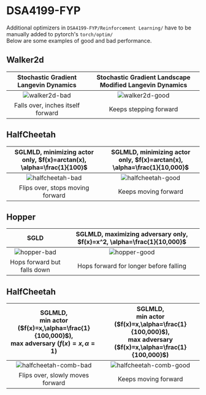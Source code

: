 # DSA4199-FYP
 Additional optimizers in ```DSA4199-FYP/Reinforcement Learning/``` have to be manually added to pytorch's ```torch/optim/```  
 Below are some examples of good and bad performance.  

## Walker2d
Stochastic Gradient Langevin Dynamics | Stochastic Gradient Landscape Modified Langevin Dynamics
:-------------------------:|:-------------------------:
![walker2d-bad](https://user-images.githubusercontent.com/65672421/222369630-9a6d54ba-fce4-492d-a341-581313f451ae.gif) | ![walker2d-good](https://user-images.githubusercontent.com/65672421/222370146-2d62fa91-36b4-4001-93d6-c8e3b1e0d271.gif)
Falls over, inches itself forward | Keeps stepping forward

 ## HalfCheetah
SGLMLD, minimizing actor only, $f(x)=arctan(x), \alpha=\frac{1}{100}$ | SGLMLD, minimizing actor only, $f(x)=arctan(x), \alpha=\frac{1}{10,000}$
:-------------------------:|:-------------------------:
![halfcheetah-bad](https://user-images.githubusercontent.com/65672421/222123494-e20353be-ffff-412d-bb24-ee108ab59a13.gif) | ![halfcheetah-good](https://user-images.githubusercontent.com/65672421/222123513-bdb72a42-c7df-459d-aa8c-43981fc07277.gif)
Flips over, stops moving forward | Keeps moving forward  


 ## Hopper
SGLD | SGLMLD, maximizing adversary only, $f(x)=x^2, \alpha=\frac{1}{10,000}$
:-------------------------:|:-------------------------:
![hopper-bad](https://user-images.githubusercontent.com/65672421/222380711-a0c38460-5d47-4182-9b07-35abdb17be73.gif) | ![hopper-good](https://user-images.githubusercontent.com/65672421/222380754-4539ec85-55d5-4add-9095-53640a981984.gif)
Hops forward but falls down | Hops forward for longer before falling


 ## HalfCheetah
SGLMLD,<br/> min actor ($f(x)=x,\alpha=\frac{1}{100,000}$),<br/> max adversary ($f(x)=x,\alpha=1$) | SGLMLD,<br/> min actor ($f(x)=x,\alpha=\frac{1}{100,000}$),<br/> max adversary ($f(x)=x,\alpha=\frac{1}{100,000}$)
:-------------------------:|:-------------------------:
![halfcheetah-comb-bad](https://user-images.githubusercontent.com/65672421/222392779-80d57650-aad8-4957-bbb4-d867633cc756.gif) | ![halfcheetah-comb-good](https://user-images.githubusercontent.com/65672421/222392811-868f1f1b-2a5a-4a63-9a88-c2a676ac5d5f.gif)
Flips over, slowly moves forward | Keeps moving forward

